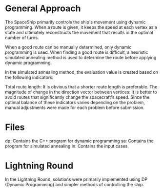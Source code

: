 # General Approach
The SpaceShip primarily controls the ship's movement using dynamic programming. When a route is given, it keeps the speed at each vertex as a state and ultimately reconstructs the movement that results in the optimal number of turns.

When a good route can be manually determined, only dynamic programming is used. When finding a good route is difficult, a heuristic simulated annealing method is used to determine the route before applying dynamic programming.

In the simulated annealing method, the evaluation value is created based on the following indicators:

Total route length: It is obvious that a shorter route length is preferable.
The magnitude of change in the direction vector between vertices: It is better to avoid routes that significantly change the spacecraft's speed.
Since the optimal balance of these indicators varies depending on the problem, manual adjustments were made for each problem before submission.

# Files
dp: Contains the C++ program for dynamic programming
sa: Contains the program for simulated annealing
in: Contains the input cases

# Lightning Round
In the Lightning Round, solutions were primarily implemented using DP (Dynamic Programming) and simpler methods of controlling the ship.


